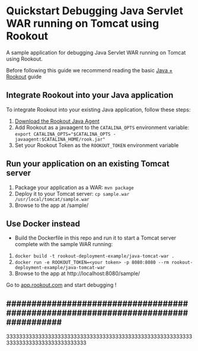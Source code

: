 # Quickstart Debugging Java Servlet WAR running on Tomcat using Rookout

A sample application for debugging Java Servlet WAR running on Tomcat using Rookout.

Before following this guide we recommend reading the basic [Java + Rookout] guide

## Integrate Rookout into your Java application

To integrate Rookout into your existing Java application, follow these steps:

1. [Download the Rookout Java Agent](http://repository.sonatype.org/service/local/artifact/maven/redirect?r=central-proxy&g=com.rookout&a=rook&v=LATEST)
2. Add Rookout as a javaagent to the `CATALINA_OPTS` environment variable: `export CATALINA_OPTS="$CATALINA_OPTS -javaagent:$CATALINA_HOME/rook.jar"`
3. Set your Rookout Token as the `ROOKOUT_TOKEN` environment variable

## Run your application on an existing Tomcat server

1. Package your application as a WAR: `mvn package`
2. Deploy it to your Tomcat server: `cp sample.war /usr/local/tomcat/sample.war`
3. Browse to the app at /sample/

## Use Docker instead

- Build the Dockerfile in this repo and run it to start a Tomcat server complete with the sample WAR running:
1. `docker build -t rookout-deployment-example/java-tomcat-war .`
2. `docker run -e ROOKOUT_TOKEN=<your token> -p 8080:8080 --rm rookout-deployment-example/java-tomcat-war`
3. Browse to the app at http://localhost:8080/sample/


Go to [app.rookout.com](https://app.rookout.com) and start debugging !

[Java + Rookout]: https://docs.rookout.com/docs/sdk-setup.html


###################################################################################
----------------------------------------------------------------------------------
33333333333333333333333333333333333333333333333333333333333333333333333333333333333
